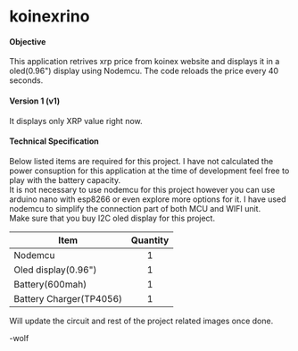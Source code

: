# koinexrino

#### Objective

This application retrives xrp price from koinex website and displays it in a oled(0.96") display using Nodemcu. The code reloads the price every 40 seconds.   

#### Version 1 (v1)
It displays only XRP value right now. 

#### Technical Specification 
Below listed items are required for this project. I have not calculated the power consuption for this application at the time of development feel free to play with the battery capacity. </br>
It is not necessary to use nodemcu for this project however you can use arduino nano with esp8266 or even explore more options for it. I have used nodemcu to simplify the connection part of both MCU and WIFI unit.</br>
Make sure that you buy I2C oled display for this project.
     

| Item                    | Quantity      |
| ----------------------- |:-------------:|
| Nodemcu                 | 1             |
| Oled display(0.96")     | 1             |
| Battery(600mah)         | 1             |
| Battery Charger(TP4056) | 1             |

Will update the circuit and rest of the project related images once done.




-wolf

